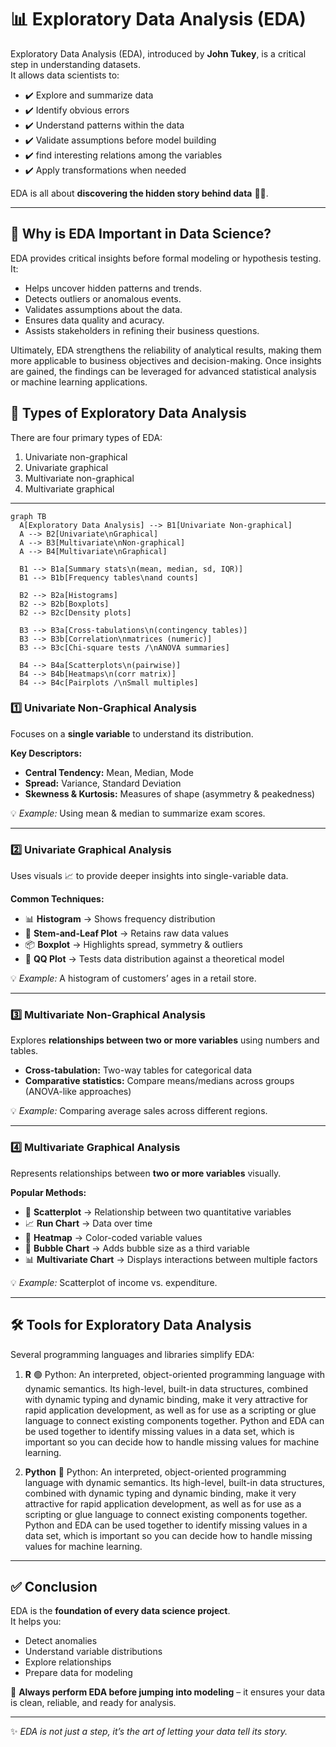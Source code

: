 # 📊 Exploratory Data Analysis (EDA)

Exploratory Data Analysis (EDA), introduced by **John Tukey**, is a critical step in understanding datasets.  
It allows data scientists to:  

- ✔️ Explore and summarize data
- ✔️ Identify obvious errors
- ✔️ Understand patterns within the data
- ✔️ Validate assumptions before model building 
- ✔️ find interesting relations among the variables
- ✔️ Apply transformations when needed  

EDA is all about **discovering the hidden story behind data** 🕵️‍♂️.  

---
## 📌 Why is EDA Important in Data Science?

EDA provides critical insights before formal modeling or hypothesis testing. It:

- Helps uncover hidden patterns and trends.
- Detects outliers or anomalous events.
- Validates assumptions about the data.
- Ensures data quality and acuracy.
- Assists stakeholders in refining their business questions.

Ultimately, EDA strengthens the reliability of analytical results, making them more applicable to business objectives and decision-making. Once insights are gained, the findings can be leveraged for advanced statistical analysis or machine learning applications.

## 🔎 Types of Exploratory Data Analysis  

There are four primary types of EDA:

1. Univariate non-graphical
2. Univariate graphical
3. Multivariate non-graphical
4. Multivariate graphical
---

```mermaid
graph TB
  A[Exploratory Data Analysis] --> B1[Univariate Non-graphical]
  A --> B2[Univariate\nGraphical]
  A --> B3[Multivariate\nNon-graphical]
  A --> B4[Multivariate\nGraphical]

  B1 --> B1a[Summary stats\n(mean, median, sd, IQR)]
  B1 --> B1b[Frequency tables\nand counts]

  B2 --> B2a[Histograms]
  B2 --> B2b[Boxplots]
  B2 --> B2c[Density plots]

  B3 --> B3a[Cross-tabulations\n(contingency tables)]
  B3 --> B3b[Correlation\nmatrices (numeric)]
  B3 --> B3c[Chi-square tests /\nANOVA summaries]

  B4 --> B4a[Scatterplots\n(pairwise)]
  B4 --> B4b[Heatmaps\n(corr matrix)]
  B4 --> B4c[Pairplots /\nSmall multiples]

```

### 1️⃣ Univariate Non-Graphical Analysis  
Focuses on a **single variable** to understand its distribution.  

**Key Descriptors:**  
- **Central Tendency:** Mean, Median, Mode  
- **Spread:** Variance, Standard Deviation  
- **Skewness & Kurtosis:** Measures of shape (asymmetry & peakedness)  

💡 *Example:* Using mean & median to summarize exam scores.  

---

### 2️⃣ Univariate Graphical Analysis  
Uses visuals 📈 to provide deeper insights into single-variable data.  

**Common Techniques:**  
- 📊 **Histogram** → Shows frequency distribution  
- 🌿 **Stem-and-Leaf Plot** → Retains raw data values  
- 📦 **Boxplot** → Highlights spread, symmetry & outliers  
- 📐 **QQ Plot** → Tests data distribution against a theoretical model  

💡 *Example:* A histogram of customers’ ages in a retail store.  

---

### 3️⃣  Multivariate Non-Graphical Analysis  
Explores **relationships between two or more variables** using numbers and tables.  

- **Cross-tabulation:** Two-way tables for categorical data  
- **Comparative statistics:** Compare means/medians across groups (ANOVA-like approaches)  

💡 *Example:* Comparing average sales across different regions. 

---

### 4️⃣ Multivariate Graphical Analysis  
Represents relationships between **two or more variables** visually.  

**Popular Methods:**  
- 🔵 **Scatterplot** → Relationship between two quantitative variables  
- 📈 **Run Chart** → Data over time  
- 🎨 **Heatmap** → Color-coded variable values  
- 🫧 **Bubble Chart** → Adds bubble size as a third variable  
- 📊 **Multivariate Chart** → Displays interactions between multiple factors  

💡 *Example:* Scatterplot of income vs. expenditure.  

---

## 🛠️ Tools for Exploratory Data Analysis  

Several programming languages and libraries simplify EDA:  

1. **R**  🟢 Python: An interpreted, object-oriented programming language with dynamic semantics. Its high-level, built-in data structures, combined with dynamic typing and dynamic binding, make it very attractive for rapid application development, as well as for use as a scripting or glue language to connect existing components together. Python and EDA can be used together to identify missing values in a data set, which is important so you can decide how to handle missing values for machine learning. 

2. **Python**   🐍 Python: An interpreted, object-oriented programming language with dynamic semantics. Its high-level, built-in data structures, combined with dynamic typing and dynamic binding, make it very attractive for rapid application development, as well as for use as a scripting or glue language to connect existing components together. Python and EDA can be used together to identify missing values in a data set, which is important so you can decide how to handle missing values for machine learning.

---

## ✅ Conclusion  

EDA is the **foundation of every data science project**.  
It helps you:  

- Detect anomalies  
- Understand variable distributions  
- Explore relationships  
- Prepare data for modeling  

🔑 **Always perform EDA before jumping into modeling** – it ensures your data is clean, reliable, and ready for analysis.  

---
✨ *EDA is not just a step, it’s the art of letting your data tell its story.*  
